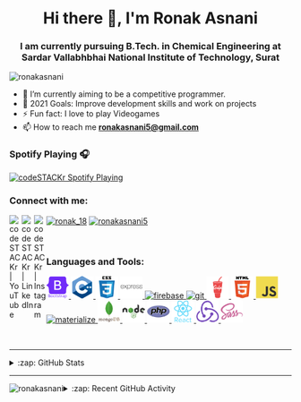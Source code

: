 <h1 align="center">Hi there 👋, I'm Ronak Asnani</h1>
<h3 align="center">I am currently pursuing B.Tech. in Chemical Engineering at Sardar Vallabhbhai National Institute of Technology, Surat</h3>

<p align="left"> <img src="https://komarev.com/ghpvc/?username=ronakasnani&label=Profile%20views&color=0e75b6&style=flat" alt="ronakasnani" /> </p>


- 🌱 I’m currently aiming to be a competitive programmer.
- 🥅 2021 Goals: Improve development skills and work on projects
- ⚡ Fun fact: I love to play Videogames
- 📫 How to reach me **ronakasnani5@gmail.com**

### Spotify Playing 🎧

[<img src="https://now-playing-codestackr.vercel.app/api/spotify-playing" alt="codeSTACKr Spotify Playing" width="350" />](https://open.spotify.com/user/swyqyimdc12jajde4vpwd2x1b)

### Connect with me:

[<img align="left" alt="codeSTACKr | YouTube" width="22px" src="https://cdn.jsdelivr.net/npm/simple-icons@v3/icons/youtube.svg" />][youtube]
[<img align="left" alt="codeSTACKr | LinkedIn" width="22px" src="https://cdn.jsdelivr.net/npm/simple-icons@v3/icons/linkedin.svg" />][linkedin]
[<img align="left" alt="codeSTACKr | Instagram" width="22px" src="https://cdn.jsdelivr.net/npm/simple-icons@v3/icons/instagram.svg" />][instagram]
<a href="https://www.codechef.com/users/ronak_18" target="blank"><img align="center" src="https://cdn.jsdelivr.net/npm/simple-icons@3.1.0/icons/codechef.svg" alt="ronak_18" height="30" width="40" /></a>
<a href="https://codeforces.com/profile/ronakasnani5" target="blank"><img align="center" src="https://cdn.jsdelivr.net/npm/simple-icons@3.0.1/icons/codeforces.svg" alt="ronakasnani5" height="30" width="40" /></a>
</p>

<br />

### Languages and Tools:


<p align="left"> <a href="https://getbootstrap.com" target="_blank"> <img src="https://raw.githubusercontent.com/devicons/devicon/master/icons/bootstrap/bootstrap-plain-wordmark.svg" alt="bootstrap" width="40" height="40"/> </a> <a href="https://www.w3schools.com/cpp/" target="_blank"> <img src="https://raw.githubusercontent.com/devicons/devicon/master/icons/cplusplus/cplusplus-original.svg" alt="cplusplus" width="40" height="40"/> </a> <a href="https://www.w3schools.com/css/" target="_blank"> <img src="https://raw.githubusercontent.com/devicons/devicon/master/icons/css3/css3-original-wordmark.svg" alt="css3" width="40" height="40"/> </a> <a href="https://expressjs.com" target="_blank"> <img src="https://raw.githubusercontent.com/devicons/devicon/master/icons/express/express-original-wordmark.svg" alt="express" width="40" height="40"/> </a> <a href="https://firebase.google.com/" target="_blank"> <img src="https://www.vectorlogo.zone/logos/firebase/firebase-icon.svg" alt="firebase" width="40" height="40"/> </a> <a href="https://git-scm.com/" target="_blank"> <img src="https://www.vectorlogo.zone/logos/git-scm/git-scm-icon.svg" alt="git" width="40" height="40"/> </a> <a href="https://gulpjs.com" target="_blank"> <img src="https://raw.githubusercontent.com/devicons/devicon/master/icons/gulp/gulp-plain.svg" alt="gulp" width="40" height="40"/> </a> <a href="https://www.w3.org/html/" target="_blank"> <img src="https://raw.githubusercontent.com/devicons/devicon/master/icons/html5/html5-original-wordmark.svg" alt="html5" width="40" height="40"/> </a> <a href="https://developer.mozilla.org/en-US/docs/Web/JavaScript" target="_blank"> <img src="https://raw.githubusercontent.com/devicons/devicon/master/icons/javascript/javascript-original.svg" alt="javascript" width="40" height="40"/> </a> <a href="https://materializecss.com/" target="_blank"> <img src="https://raw.githubusercontent.com/prplx/svg-logos/5585531d45d294869c4eaab4d7cf2e9c167710a9/svg/materialize.svg" alt="materialize" width="40" height="40"/> </a> <a href="https://www.mongodb.com/" target="_blank"> <img src="https://raw.githubusercontent.com/devicons/devicon/master/icons/mongodb/mongodb-original-wordmark.svg" alt="mongodb" width="40" height="40"/> </a> <a href="https://nodejs.org" target="_blank"> <img src="https://raw.githubusercontent.com/devicons/devicon/master/icons/nodejs/nodejs-original-wordmark.svg" alt="nodejs" width="40" height="40"/> </a> <a href="https://www.php.net" target="_blank"> <img src="https://raw.githubusercontent.com/devicons/devicon/master/icons/php/php-original.svg" alt="php" width="40" height="40"/> </a> <a href="https://pugjs.org" target="_blank"> <img src="https://raw.githubusercontent.com/devicons/devicon/master/icons/react/react-original-wordmark.svg" alt="react" width="40" height="40"/> </a> <a href="https://redux.js.org" target="_blank"> <img src="https://raw.githubusercontent.com/devicons/devicon/master/icons/redux/redux-original.svg" alt="redux" width="40" height="40"/> </a> <a href="https://sass-lang.com" target="_blank"> <img src="https://raw.githubusercontent.com/devicons/devicon/master/icons/sass/sass-original.svg" alt="sass" width="40" height="40"/> </a> </p>

<br>

---

<details>
  <summary>:zap: GitHub Stats</summary>

  <img align="left" alt="RonakAsnani's GitHub Stats" src="https://github-readme-stats.codestackr.vercel.app/api?username=RonakAsnani&show_icons=true&hide_border=true" />

</details>

---
<p><img align="left" src="https://github-readme-stats.vercel.app/api/top-langs?username=ronakasnani&show_icons=true&locale=en&layout=compact" alt="ronakasnani" /></p>

<details>
  <summary>:zap: Recent GitHub Activity</summary>
  
<!--START_SECTION:activity-->
1. 🎉 Merged PR [#4](https://github.com/RonakAsnani/CareerGuide/pull/4) in [RonakAsnani/CareerGuide](https://github.com/RonakAsnani/CareerGuide)
<!--END_SECTION:activity-->

</details>

[youtube]: https://youtu.be/_dh2rAre9ew
[instagram]: https://instagram.com/__ronak.18?igshid=1fap5j73wublf
[linkedin]: https://www.linkedin.com/in/ronak-asnani-40bb311a6






